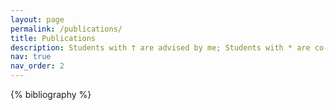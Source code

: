```yaml
---
layout: page
permalink: /publications/
title: Publications
description: Students with † are advised by me; Students with * are co-first authors.
nav: true
nav_order: 2
---
```


<!-- _pages/publications.md -->
<div class="publications">

{% bibliography %}

</div>
